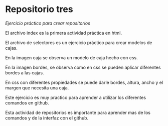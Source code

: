 # Repositorio tres

*Ejercicio práctico para crear repositorios*

El archivo index es la primera actividad práctica en html.

El archivo de selectores es un ejercicio práctico para crear modelos de cajas.
 
En la imagen caja se observa un modelo de caja hecho con css.

En la imagen bordes, se observa como en css se pueden aplicar diferentes bordes a las cajas.

En css con diferentes propiedades se puede darle bordes, altura, ancho y el margen que necesita una caja.

Este ejercicio es muy practico para aprender a utilizar los diferentes comandos en github.

Esta actividad de repositorios es importante para aprender mas de los comandos y de la interfaz con el github.


